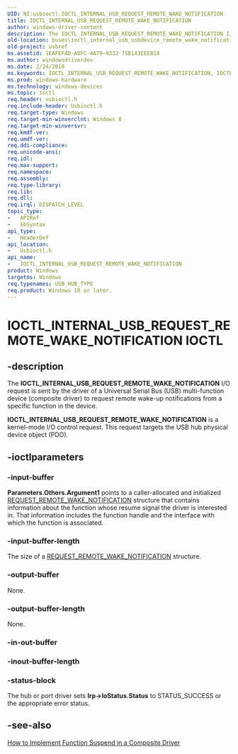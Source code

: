 ```yaml
---
UID: NI:usbioctl.IOCTL_INTERNAL_USB_REQUEST_REMOTE_WAKE_NOTIFICATION
title: IOCTL_INTERNAL_USB_REQUEST_REMOTE_WAKE_NOTIFICATION
author: windows-driver-content
description: The IOCTL_INTERNAL_USB_REQUEST_REMOTE_WAKE_NOTIFICATION I/O request is sent by the driver of a Universal Serial Bus (USB) multi-function device (composite driver) to request remote wake-up notifications from a specific function in the device.
old-location: buses\ioctl_internal_usb_usbdevice_remote_wake_notification.htm
old-project: usbref
ms.assetid: 1EAFEFAD-A8FC-4A79-9332-75B143EEEB18
ms.author: windowsdriverdev
ms.date: 2/24/2018
ms.keywords: IOCTL_INTERNAL_USB_REQUEST_REMOTE_WAKE_NOTIFICATION, IOCTL_INTERNAL_USB_REQUEST_REMOTE_WAKE_NOTIFICATION control code [Buses], buses.ioctl_internal_usb_usbdevice_remote_wake_notification, usbioctl/IOCTL_INTERNAL_USB_REQUEST_REMOTE_WAKE_NOTIFICATION
ms.prod: windows-hardware
ms.technology: windows-devices
ms.topic: ioctl
req.header: usbioctl.h
req.include-header: Usbioctl.h
req.target-type: Windows
req.target-min-winverclnt: Windows 8
req.target-min-winversvr: 
req.kmdf-ver: 
req.umdf-ver: 
req.ddi-compliance: 
req.unicode-ansi: 
req.idl: 
req.max-support: 
req.namespace: 
req.assembly: 
req.type-library: 
req.lib: 
req.dll: 
req.irql: DISPATCH_LEVEL
topic_type:
-	APIRef
-	kbSyntax
api_type:
-	HeaderDef
api_location:
-	Usbioctl.h
api_name:
-	IOCTL_INTERNAL_USB_REQUEST_REMOTE_WAKE_NOTIFICATION
product: Windows
targetos: Windows
req.typenames: USB_HUB_TYPE
req.product: Windows 10 or later.
---
```


# IOCTL_INTERNAL_USB_REQUEST_REMOTE_WAKE_NOTIFICATION IOCTL


## -description


The <b>IOCTL_INTERNAL_USB_REQUEST_REMOTE_WAKE_NOTIFICATION</b> 
   I/O request is sent by the driver of a Universal Serial Bus (USB) multi-function device (composite driver) to request remote wake-up notifications from a specific function in the device.

<b>IOCTL_INTERNAL_USB_REQUEST_REMOTE_WAKE_NOTIFICATION</b> is a kernel-mode I/O control request. This request targets the USB hub physical device object (PDO). 


## -ioctlparameters




### -input-buffer

<b>Parameters.Others.Argument1</b> points to a caller-allocated and initialized <a href="https://msdn.microsoft.com/library/windows/hardware/hh406227">REQUEST_REMOTE_WAKE_NOTIFICATION</a> structure that contains information about the function whose resume signal the driver is interested in. That information includes  the function handle and the interface with which the function is associated.


### -input-buffer-length

The size of a <a href="https://msdn.microsoft.com/library/windows/hardware/hh406227">REQUEST_REMOTE_WAKE_NOTIFICATION</a> structure.


### -output-buffer

None. 


### -output-buffer-length

None. 


### -in-out-buffer



<text></text>




### -inout-buffer-length



<text></text>




### -status-block

The hub or port driver sets <b>Irp-&gt;IoStatus.Status</b> to STATUS_SUCCESS or the appropriate error status.


## -see-also




<a href="https://msdn.microsoft.com/91F96D30-CD18-4DDC-BA5A-7BFFA8FBED9B">How to Implement Function Suspend in a Composite Driver</a>
 

 

